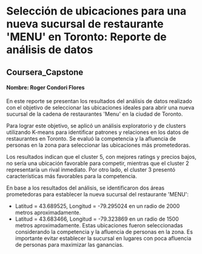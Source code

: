 



# Selección de ubicaciones para una nueva sucursal de restaurante 'MENU' en Toronto: Reporte de análisis de datos
## Coursera_Capstone
#### Nombre: Roger Condori Flores

En este reporte se presentan los resultados del análisis de datos realizado con el objetivo de seleccionar las ubicaciones ideales para abrir una nueva sucursal de la cadena de restaurantes 'Menu' en la ciudad de Toronto.

Para lograr este objetivo, se aplicó un análisis exploratorio y de clusters utilizando K-means para identificar patrones y relaciones en los datos de restaurantes en Toronto. Se evaluó la competencia y la afluencia de personas en la zona para seleccionar las ubicaciones más prometedoras.

Los resultados indican que el cluster 5, con mejores ratings y precios bajos, no sería una ubicación favorable para competir, mientras que el cluster 2 representaría un rival inmediato. Por otro lado, el cluster 3 presentó características más favorables para la competencia.

En base a los resultados del análisis, se identificaron dos áreas prometedoras para establecer la nueva sucursal del restaurante 'MENU':

- Latitud = 43.689525, Longitud = -79.295024 en un radio de 2000 metros aproximadamente.
- Latitud = 43.683466, Longitud = -79.323869 en un radio de 1500 metros aproximadamente.
Estas ubicaciones fueron seleccionadas considerando la competencia y la afluencia de personas en la zona. Es importante evitar establecer la sucursal en lugares con poca afluencia de personas para maximizar las ganancias.


